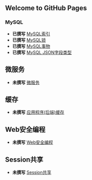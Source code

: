## Welcome to GitHub Pages

### MySQL
* **已撰写** [MySQL索引](development/database/mysql/index.md)
* **已撰写** [MySQL锁](development/database/mysql/lock.md)
* **已撰写** [MySQL事物](development/database/mysql/transaction.md)
* **已撰写** [MySQL JSON字段类型](development/database/mysql/field.json.md)

## 微服务
* **未撰写** [微服务](development/microservice/index.md)

## 缓存
* **未撰写** [应用程序(后端)缓存](development/microservice/index.md)


## Web安全编程
* **未撰写** [Web安全编程](development/microservice/index.md)

## Session共享
* **未撰写** [Session共享](development/microservice/index.md)
